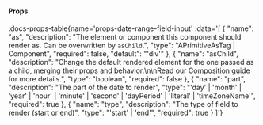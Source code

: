 <!-- This file was automatic generated. Do not edit it manually -->

#### Props
:docs-props-table{name='props-date-range-field-input' :data='[
  {
    "name": "as",
    "description": "The element or component this component should render as. Can be overwritten by `asChild`.",
    "type": "APrimitiveAsTag | Component",
    "required": false,
    "default": "\'div\'"
  },
  {
    "name": "asChild",
    "description": "Change the default rendered element for the one passed as a child, merging their props and behavior.\\n\\nRead our [Composition](https://akar.vinicunca.dev/core/guides/composition) guide for more details.",
    "type": "boolean",
    "required": false
  },
  {
    "name": "part",
    "description": "The part of the date to render",
    "type": "\'day\' | \'month\' | \'year\' | \'hour\' | \'minute\' | \'second\' | \'dayPeriod\' | \'literal\' | \'timeZoneName\'",
    "required": true
  },
  {
    "name": "type",
    "description": "The type of field to render (start or end)",
    "type": "\'start\' | \'end\'",
    "required": true
  }
]'} 
